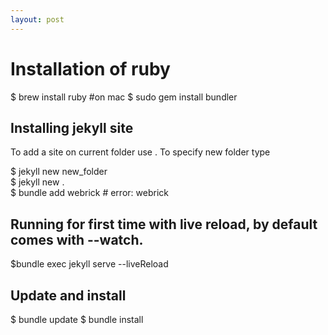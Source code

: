 ```yaml
---
layout: post
---
```


# Installation of ruby

$ brew install ruby #on mac
$ sudo gem install bundler

## Installing jekyll site

To add a site on current folder use . To specify new folder type

$ jekyll new new_folder  
$ jekyll new .  
$ bundle add webrick # error: webrick

## Running for first time with live reload, by default comes with --watch.

$bundle exec jekyll serve --liveReload

## Update and install

$ bundle update
$ bundle install
